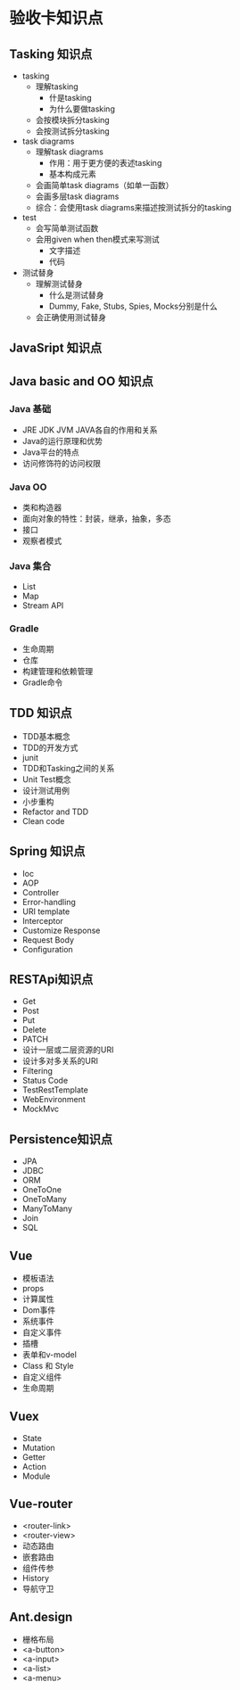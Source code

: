 # 验收卡知识点

## Tasking 知识点

* tasking
    * 理解tasking
        * 什是tasking
        * 为什么要做tasking
    * 会按模块拆分tasking
    * 会按测试拆分tasking
* task diagrams
    * 理解task diagrams
        * 作用：用于更方便的表述tasking
        * 基本构成元素
    * 会画简单task diagrams（如单一函数）
    * 会画多层task diagrams
    * 综合：会使用task diagrams来描述按测试拆分的tasking
* test
    * 会写简单测试函数
    * 会用given when then模式来写测试
        * 文字描述
        * 代码
* 测试替身
    * 理解测试替身
        * 什么是测试替身
        * Dummy, Fake, Stubs, Spies, Mocks分别是什么
    * 会正确使用测试替身
 
## JavaSript 知识点


## Java basic and OO 知识点

### Java 基础

* JRE JDK JVM JAVA各自的作用和关系
* Java的运行原理和优势
* Java平台的特点
* 访问修饰符的访问权限

### Java OO

* 类和构造器
* 面向对象的特性：封装，继承，抽象，多态
* 接口
* 观察者模式

### Java 集合

* List
* Map
* Stream API

### Gradle

* 生命周期
* 仓库
* 构建管理和依赖管理
* Gradle命令

## TDD 知识点

* TDD基本概念
* TDD的开发方式
* junit
* TDD和Tasking之间的关系
* Unit Test概念
* 设计测试用例
* 小步重构
* Refactor and TDD
* Clean code

## Spring 知识点
 * Ioc
 * AOP
 * Controller
 * Error-handling
 * URI template
 * Interceptor
 * Customize Response
 * Request Body
 * Configuration

## RESTApi知识点
 * Get
 * Post
 * Put
 * Delete
 * PATCH
 * 设计一层或二层资源的URI
 * 设计多对多关系的URI
 * Filtering
 * Status Code
 * TestRestTemplate
 * WebEnvironment
 * MockMvc

##  Persistence知识点
 * JPA
 * JDBC
 * ORM
 * OneToOne
 * OneToMany
 * ManyToMany
 * Join
 * SQL

## Vue
 * 模板语法
 * props
 * 计算属性
 * Dom事件
 * 系统事件
 * 自定义事件
 * 插槽
 * 表单和v-model
 * Class 和 Style
 * 自定义组件
 * 生命周期
 
## Vuex
 * State
 * Mutation
 * Getter
 * Action
 * Module

## Vue-router
 * \<router-link> 
 * \<router-view>
 * 动态路由
 * 嵌套路由
 * 组件传参
 * History
 * 导航守卫


## Ant.design
  * 栅格布局
  * \<a-button>
  * \<a-input>
  * \<a-list>
  * \<a-menu>